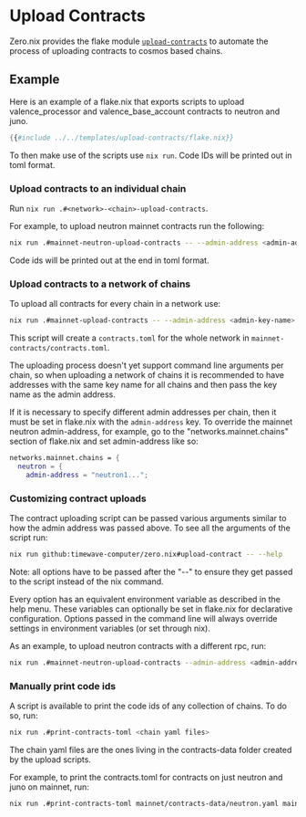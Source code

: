 # Upload Contracts

Zero.nix provides the flake module
[`upload-contracts`](../reference/flake-modules/valence-contracts.md)
to automate the process of uploading contracts to cosmos based
chains.

## Example

Here is an example of a flake.nix that exports scripts to upload
valence_processor and valence_base_account contracts to neutron and juno.

```nix
{{#include ../../templates/upload-contracts/flake.nix}}
```

To then make use of the scripts use `nix run`.
Code IDs will be printed out in toml format.

### Upload contracts to an individual chain

Run `nix run .#<network>-<chain>-upload-contracts`.

For example, to upload neutron mainnet contracts run the following:

``` bash
nix run .#mainnet-neutron-upload-contracts -- --admin-address <admin-address>
```
Code ids will be printed out at the end in toml format.

### Upload contracts to a network of chains

To upload all contracts for every chain in a network use:

``` bash
nix run .#mainnet-upload-contracts -- --admin-address <admin-key-name>
```
This script will create a `contracts.toml` for the whole network in `mainnet-contracts/contracts.toml`.

The uploading process doesn't yet support command line arguments per chain, so when uploading a network of chains it is recommended to have addresses with the same key name for all chains and then pass the key name as the admin address.

If it is necessary to specify different admin addresses per chain, then it must be set in flake.nix with the `admin-address` key. To override the mainnet neutron admin-address, for example, go to the "networks.mainnet.chains" section of flake.nix and set admin-address like so:

``` nix
networks.mainnet.chains = {
  neutron = {
    admin-address = "neutron1...";
```

### Customizing contract uploads

The contract uploading script can be passed various arguments similar to how the admin address was passed above. To see all the arguments of the script run:

``` bash
nix run github:timewave-computer/zero.nix#upload-contract -- --help
```
Note: all options have to be passed after the "--" to ensure they get passed to the script instead of the nix command.

Every option has an equivalent environment variable as described in the help menu. These variables can optionally be set in flake.nix for declarative configuration. Options passed in the command line will always override settings in environment variables (or set through nix).

As an example, to upload neutron contracts with a different rpc, run:

``` bash
nix run .#mainnet-neutron-upload-contracts --admin-address <admin-address> --node-address <rpc url>
```

### Manually print code ids
A script is available to print the code ids of any collection of chains. To do so, run:

``` bash
nix run .#print-contracts-toml <chain yaml files>
```
The chain yaml files are the ones living in the contracts-data folder created by the upload scripts.

For example, to print the contracts.toml for contracts on just neutron and juno on mainnet, run:

``` bash
nix run .#print-contracts-toml mainnet/contracts-data/neutron.yaml mainnet/contracts-data/juno.yaml 
```
